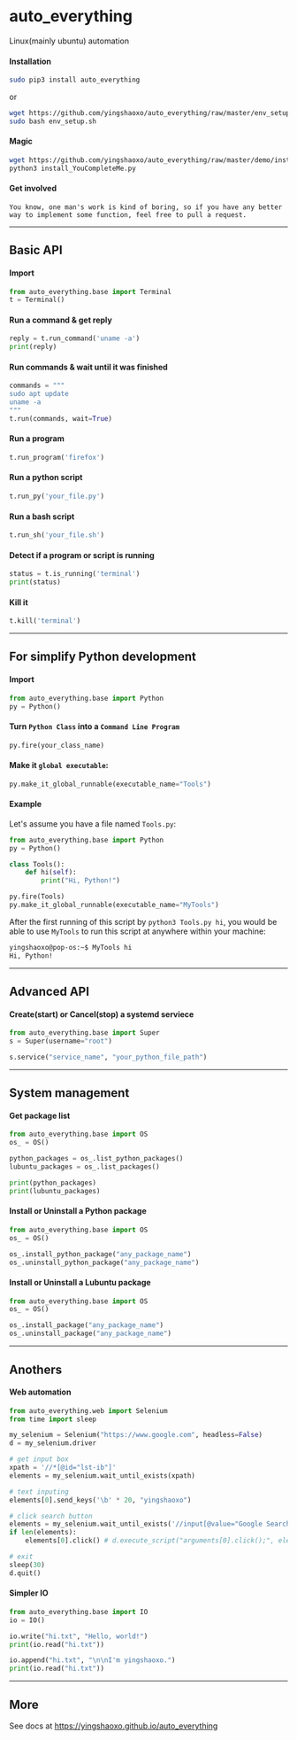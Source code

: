 # auto_everything
Linux(mainly ubuntu) automation

#### Installation
```bash
sudo pip3 install auto_everything
```

or

```bash
wget https://github.com/yingshaoxo/auto_everything/raw/master/env_setup.sh
sudo bash env_setup.sh
```

#### Magic
```bash
wget https://github.com/yingshaoxo/auto_everything/raw/master/demo/install_YouCompleteMe.py
python3 install_YouCompleteMe.py
```

#### Get involved
```
You know, one man's work is kind of boring, so if you have any better way to implement some function, feel free to pull a request.
```
___


## Basic API
#### Import
```python
from auto_everything.base import Terminal
t = Terminal()
```

#### Run a command & get reply
```python
reply = t.run_command('uname -a')
print(reply)
```

#### Run commands & wait until it was finished
```python
commands = """
sudo apt update
uname -a
"""
t.run(commands, wait=True)
```

#### Run a program
```python
t.run_program('firefox')
```

#### Run a python script
```python
t.run_py('your_file.py')
```

#### Run a bash script
```python
t.run_sh('your_file.sh')
```

#### Detect if a program or script is running
```python
status = t.is_running('terminal')
print(status)
```

#### Kill it
```python
t.kill('terminal')
```

___


## For simplify Python development
#### Import
```python
from auto_everything.base import Python
py = Python()
```

#### Turn `Python Class` into a `Command Line Program`
```python
py.fire(your_class_name)
```

#### Make it `global executable`:
```python
py.make_it_global_runnable(executable_name="Tools")
```

#### Example
Let's assume you have a file named `Tools.py`:

```python
from auto_everything.base import Python
py = Python()

class Tools():
    def hi(self):
        print("Hi, Python!")

py.fire(Tools)
py.make_it_global_runnable(executable_name="MyTools")
```

After the first running of this script by `python3 Tools.py hi`, you would be able to use `MyTools` to run this script at anywhere within your machine:
```bash
yingshaoxo@pop-os:~$ MyTools hi
Hi, Python!

```

___


## Advanced API
#### Create(start) or Cancel(stop) a systemd serviece
```python
from auto_everything.base import Super
s = Super(username="root")

s.service("service_name", "your_python_file_path")
```

___


## System management
#### Get package list
```python
from auto_everything.base import OS
os_ = OS()

python_packages = os_.list_python_packages()
lubuntu_packages = os_.list_packages()

print(python_packages)
print(lubuntu_packages)
```

#### Install or Uninstall a Python package
```python
from auto_everything.base import OS
os_ = OS()

os_.install_python_package("any_package_name")
os_.uninstall_python_package("any_package_name")
```

#### Install or Uninstall a Lubuntu package
```python
from auto_everything.base import OS
os_ = OS()

os_.install_package("any_package_name")
os_.uninstall_package("any_package_name")
```

___


## Anothers
#### Web automation
```python
from auto_everything.web import Selenium
from time import sleep

my_selenium = Selenium("https://www.google.com", headless=False)
d = my_selenium.driver

# get input box
xpath = '//*[@id="lst-ib"]'
elements = my_selenium.wait_until_exists(xpath)

# text inputing
elements[0].send_keys('\b' * 20, "yingshaoxo")

# click search button
elements = my_selenium.wait_until_exists('//input[@value="Google Search"]')
if len(elements):
    elements[0].click() # d.execute_script("arguments[0].click();", elements[0])

# exit
sleep(30)
d.quit()
```

#### Simpler IO
```python
from auto_everything.base import IO
io = IO()

io.write("hi.txt", "Hello, world!")
print(io.read("hi.txt"))

io.append("hi.txt", "\n\nI'm yingshaoxo.")
print(io.read("hi.txt"))
```

___

## More
See docs at https://yingshaoxo.github.io/auto_everything
